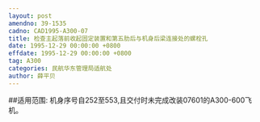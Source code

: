 ```yaml
---
layout: post
amendno: 39-1535
cadno: CAD1995-A300-07
title: 检查主起落前收起固定装置和第五肋后与机身后梁连接处的螺栓孔
date: 1995-12-29 00:00:00 +0800
effdate: 1995-12-29 00:00:00 +0800
tag: A300
categories: 民航华东管理局适航处
author: 薛平贝
---
```


##适用范围:
机身序号自252至553,且交付时未完成改装07601的A300-600飞机。


